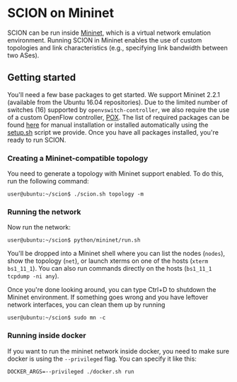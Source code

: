 # SCION on Mininet

SCION can be run inside [Mininet](http://mininet.org), which is a virtual network emulation environment. Running SCION in Mininet enables the use of custom topologies and link characteristics (e.g., specifying link bandwidth between two ASes).

## Getting started
You'll need a few base packages to get started. We support Mininet 2.2.1 (available from the Ubuntu 16.04 repositories). Due to the limited number of switches (16) supported by `openvswitch-controller`, we also require the use of a custom OpenFlow controller, [POX](http://www.noxrepo.org/pox/about-pox). The list of required packages can be found [here](pkgs_debian.txt) for manual installation or installed automatically using the [setup.sh](setup.sh) script we provide. Once you have all packages installed, you're ready to run SCION.

### Creating a Mininet-compatible topology
You need to generate a topology with Mininet support enabled. To do this, run the following command:
```
user@ubuntu:~/scion$ ./scion.sh topology -m
```
### Running the network
Now run the network:
```
user@ubuntu:~/scion$ python/mininet/run.sh
```
You'll be dropped into a Mininet shell where you can list the nodes (`nodes`), show the topology (`net`), or launch xterms on one of the hosts (`xterm bs1_11_1`). You can also run commands directly on the hosts (`bs1_11_1 tcpdump -ni any`).

Once you're done looking around, you can type Ctrl+D to shutdown the Mininet environment. If something goes wrong and you have leftover network interfaces, you can clean them up by running
```
user@ubuntu:~/scion$ sudo mn -c
```

### Running inside docker
If you want to run the mininet network inside docker, you need to make sure docker is using the `--privileged` flag. You can specify it like this:
```
DOCKER_ARGS=--privileged ./docker.sh run
```
